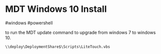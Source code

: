 # MDT Windows 10 Install
#windows #powershell 

to run the MDT update command to upgrade from windows 7 to windows 10.

```cmd
\\deploy\DeploymentShare$\Scripts\LiteTouch.vbs
```